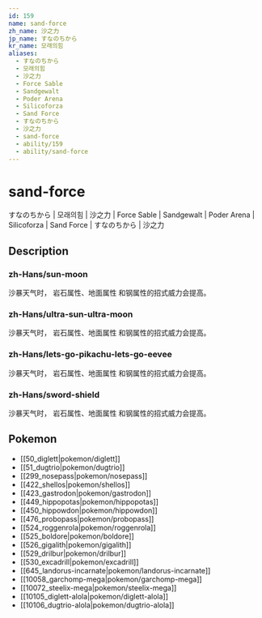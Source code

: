 ```yaml
---
id: 159
name: sand-force
zh_name: 沙之力
jp_name: すなのちから
kr_name: 모래의힘
aliases:
  - すなのちから
  - 모래의힘
  - 沙之力
  - Force Sable
  - Sandgewalt
  - Poder Arena
  - Silicoforza
  - Sand Force
  - すなのちから
  - 沙之力
  - sand-force
  - ability/159
  - ability/sand-force
---
```

# sand-force

すなのちから | 모래의힘 | 沙之力 | Force Sable | Sandgewalt | Poder Arena | Silicoforza | Sand Force | すなのちから | 沙之力

## Description

### zh-Hans/sun-moon

沙暴天气时，
岩石属性、地面属性
和钢属性的招式威力会提高。

### zh-Hans/ultra-sun-ultra-moon

沙暴天气时，
岩石属性、地面属性
和钢属性的招式威力会提高。

### zh-Hans/lets-go-pikachu-lets-go-eevee

沙暴天气时，
岩石属性、地面属性
和钢属性的招式威力会提高。

### zh-Hans/sword-shield

沙暴天气时，
岩石属性、地面属性
和钢属性的招式威力会提高。

## Pokemon

- [[50_diglett|pokemon/diglett]]
- [[51_dugtrio|pokemon/dugtrio]]
- [[299_nosepass|pokemon/nosepass]]
- [[422_shellos|pokemon/shellos]]
- [[423_gastrodon|pokemon/gastrodon]]
- [[449_hippopotas|pokemon/hippopotas]]
- [[450_hippowdon|pokemon/hippowdon]]
- [[476_probopass|pokemon/probopass]]
- [[524_roggenrola|pokemon/roggenrola]]
- [[525_boldore|pokemon/boldore]]
- [[526_gigalith|pokemon/gigalith]]
- [[529_drilbur|pokemon/drilbur]]
- [[530_excadrill|pokemon/excadrill]]
- [[645_landorus-incarnate|pokemon/landorus-incarnate]]
- [[10058_garchomp-mega|pokemon/garchomp-mega]]
- [[10072_steelix-mega|pokemon/steelix-mega]]
- [[10105_diglett-alola|pokemon/diglett-alola]]
- [[10106_dugtrio-alola|pokemon/dugtrio-alola]]

